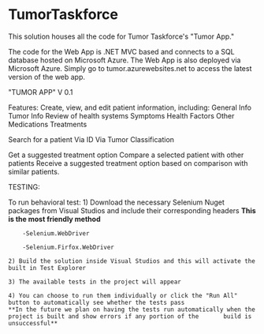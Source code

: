 # TumorTaskforce

This solution houses all the code for Tumor Taskforce's "Tumor App."

The code for the Web App is .NET MVC based and connects to a SQL database hosted on Microsoft Azure. 
The Web App is also deployed via Microsoft Azure.
Simply go to tumor.azurewebsites.net to access the latest version of the web app.


"TUMOR APP"
V 0.1

Features:
Create, view, and edit patient information, including:
	General Info
	Tumor Info
	Review of health systems
	Symptoms
	Health Factors
	Other Medications
	Treatments

Search for a patient
	Via ID
	Via Tumor Classification

Get a suggested treatment option
	Compare a selected patient with other patients
	Receive a suggested treatment option based on comparison with similar patients.


TESTING:

To run behavioral test:
	1) Download the necessary Selenium Nuget packages from Visual Studios and include their corresponding headers
	**This is the most friendly method**
		
		-Selenium.WebDriver
		
		-Selenium.Firfox.WebDriver
		
	2) Build the solution inside Visual Studios and this will activate the built in Test Explorer
	
	3) The available tests in the project will appear
	
	4) You can choose to run them individually or click the "Run All" button to automatically see whether the tests pass
	**In the future we plan on having the tests run automatically when the project is built and show errors if any portion of the 		build is unsuccessful**
	
	
